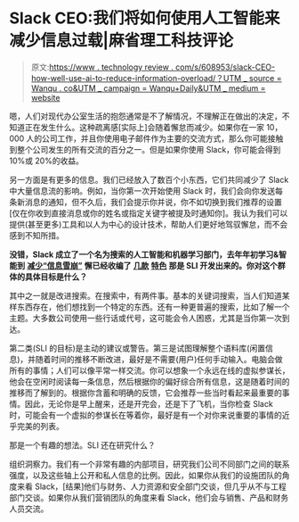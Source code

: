 # Slack CEO:我们将如何使用人工智能来减少信息过载|麻省理工科技评论

> 原文:[https://www . technology review . com/s/608953/slack-CEO-how-well-use-ai-to-reduce-information-overload/？UTM _ source = Wanqu . co&UTM _ campaign = Wanqu+Daily&UTM _ medium = website](https://www.technologyreview.com/s/608953/slack-ceo-how-well-use-ai-to-reduce-information-overload/?utm_source=wanqu.co&utm_campaign=Wanqu+Daily&utm_medium=website)

嗯，人们对现代办公室生活的抱怨通常是不了解情况，不理解正在做出的决定，不知道正在发生什么。这种疏离感[实际上]会随着懈怠而减少。如果你在一家 10，000 人的公司工作，并且你使用电子邮件作为主要的交流方式，那么你可能接触到整个公司发生的所有交流的百分之一。但是如果你使用 Slack，你可能会得到 10%或 20%的收益。

另一方面是有更多的信息。我们已经放入了数百个小东西，它们共同减少了 Slack 中大量信息流的影响。例如，当你第一次开始使用 Slack 时，我们会向你发送每条新消息的通知，但不久后，我们会提示你并说，你不如切换到我们推荐的设置[仅在你收到直接消息或你的姓名或指定关键字被提及时通知你]。我认为我们可以提供(甚至更多)工具和以人为中心的设计技术，帮助人们更好地驾驭懈怠，而不会感到不知所措。

**没错，Slack 成立了一个名为搜索的人工智能和机器学习部门，去年年初学习&智能到** [**减少“信息雪崩”**](https://medium.com/@noah_weiss/starting-up-slack-s-search-learning-intelligence-group-in-the-new-nyc-office-af6523090789) **懈已经收编了** **[几款](https://slackhq.com/a-new-way-to-discover-and-connect-with-just-the-right-teammates-fa0c88b764c0)** [**特色**](https://slackhq.com/a-new-way-to-discover-and-connect-with-just-the-right-teammates-fa0c88b764c0) **那是 SLI 开发出来的。你对这个群体的具体目标是什么？**

其中之一就是改进搜索。在搜索中，有两件事。基本的关键词搜索，当人们知道某样东西存在，他们想找到一个特定的东西。还有一种更普遍的搜索，比如了解一个主题。大多数公司使用一些行话或代号，这可能会令人困惑，尤其是当你第一次到达。

第二类(SLI 的目标)是主动的建议或警告。第三是试图理解整个语料库(闲置信息)，并随着时间的推移不断改进，最好是不需要(用户)任何手动输入。电脑会做所有的事情；人们可以像平常一样交流。你可以想象一个永远在线的虚拟参谋长，他会在空闲时阅读每一条信息，然后根据你的偏好综合所有信息，这是随着时间的推移而了解到的。根据你含蓄和明确的反馈，它会推荐一些当时看起来最重要的事情。因此，无论你是早上醒来，还是开完会，还是下了飞机，当你检查 Slack 时，可能会有一个虚拟的参谋长在等着你，最好是有一个对你来说重要的事情的近乎完美的列表。

那是一个有趣的想法。SLI 还在研究什么？

组织洞察力。我们有一个非常有趣的内部项目，研究我们公司不同部门之间的联系强度，以及这些轴上公开和私人信息的比例。因此，如果你从我们的设施团队的角度来看 Slack，[结果]他们与财务、人力资源和安全部门交谈，但几乎从不与工程部门交谈。如果你从我们营销团队的角度来看 Slack，他们会与销售、产品和财务人员交流。